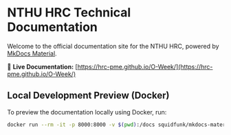 # NTHU HRC Technical Documentation

Welcome to the official documentation site for the NTHU HRC, powered by [MkDocs Material](https://squidfunk.github.io/mkdocs-material/).

📖 **Live Documentation:** [https://hrc-pme.github.io/O-Week/](https://hrc-pme.github.io/O-Week/)

## Local Development Preview (Docker)

To preview the documentation locally using Docker, run:

```bash
docker run --rm -it -p 8000:8000 -v $(pwd):/docs squidfunk/mkdocs-material
```